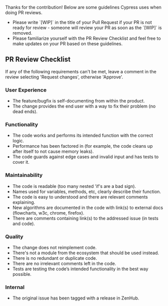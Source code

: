 <!--
  this comment will be posted automatically by Cypress bot whenever someone opens a pull request,
  and it helps the reviewer from Cypress team to ensure the change is solid.
-->
Thanks for the contribution! Below are some guidelines Cypress uses when doing PR reviews.

- Please write \`[WIP]\` in the title of your Pull Request if your PR is not ready for review - someone will review your PR as soon as the \`[WIP]\` is removed.
- Please familiarize yourself with the PR Review Checklist and feel free to make updates on your PR based on these guidelines.

## PR Review Checklist

If any of the following requirements can't be met, leave a comment in the review selecting 'Request changes', otherwise 'Approve'.

### User Experience

- The feature/bugfix is self-documenting from within the product.
- The change provides the end user with a way to fix their problem (no dead ends).

### Functionality

- The code works and performs its intended function with the correct logic.
- Performance has been factored in (for example, the code cleans up after itself to not cause memory leaks).
- The code guards against edge cases and invalid input and has tests to cover it.

### Maintainability

- The code is readable (too many nested 'if's are a bad sign).
- Names used for variables, methods, etc, clearly describe their function.
- The code is easy to understood and there are relevant comments explaining.
- New algorithms are documented in the code with link(s) to external docs (flowcharts, w3c, chrome, firefox).
- There are comments containing link(s) to the addressed issue (in tests and code).

### Quality

- The change does not reimplement code.
- There's not a module from the ecosystem that should be used instead.
- There is no redundant or duplicate code.
- There are no irrelevant comments left in the code.
- Tests are testing the code’s intended functionality in the best way possible.

### Internal

- The original issue has been tagged with a release in ZenHub.
